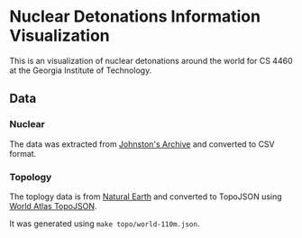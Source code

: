 # Nuclear Detonations Information Visualization
This is an visualization of nuclear detonations around the world for CS 4460 at the Georgia Institute of Technology.

## Data
### Nuclear
The data was extracted from [Johnston's Archive](http://www.johnstonsarchive.net/nuclear/tests/) and converted to CSV format.

### Topology
The toplogy data is from [Natural Earth](http://www.naturalearthdata.com) and converted to TopoJSON using [World Atlas TopoJSON](https://github.com/mbostock/world-atlas).

It was generated using `make topo/world-110m.json`.